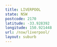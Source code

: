 ```yaml
---
title: LIVERPOOL
state: NSW
postcode: 2170
latitude: -33.928392
longitude: 150.921448
url: /nsw/liverpool/
layout: suburb
---
```

